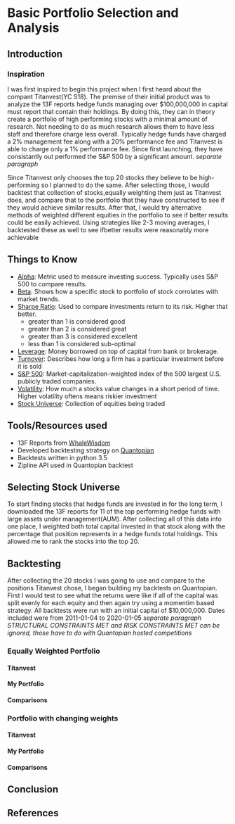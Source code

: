 # Basic Portfolio Selection and Analysis

## Introduction
### Inspiration
I was first inspired to begin this project when I first heard about the compant Titanvest(YC S18). The premise of their initial product was to analyze the 13F reports hedge funds managing over $100,000,000 in capital must report that contain their holdings. By doing this, they can in theory create a portfolio of high performing stocks with a minimal amount of research. Not needing to do as much research allows them to have less staff and therefore charge less overall. Typically hedge funds have charged a 2% management fee along with a 20% performance fee and Titanvest is able to charge only a 1% performance fee. Since first launching, they have consistantly out performed the S&P 500 by a significant amount. *separate paragraph*

Since Titanvest only chooses the top 20 stocks they believe to be high-performing so I planned to do the same. After selecting those, I would backtest that collection of stocks,equally weighting them just as Titanvest does, and compare that to the portfolio that they have constructed to see if they would achieve similar results. After that, I would try alternative methods of weighted different equities in the portfolio to see if better results could be easily achieved. Using strategies like 2-3 moving averages, I backtested these as well to see ifbetter results were reasonably more achievable


## Things to Know
* [Alpha](https://www.investopedia.com/terms/a/alpha.asp): Metric used to measure investing success. Typically uses S&P 500 to compare results.
* [Beta](https://www.investopedia.com/terms/b/beta.asp): Shows how a specific stock to portfolio of stock corrolates with market trends.
* [Sharpe Ratio](https://www.investopedia.com/terms/s/sharperatio.asp): Used to compare investments return to its risk. Higher that better.
  * greater than 1 is considered good
  * greater than 2 is considered great
  * greater than 3 is considered excellent
  * less than 1 is considered sub-optimal
* [Leverage](https://www.investopedia.com/terms/l/leverage.asp): Money borrowed on top of capital from bank or brokerage.
* [Turnover](https://www.investopedia.com/terms/t/turnoverratio.asp): Describes how long a firm has a particular investment before it is sold
* [S&P 500](https://www.investopedia.com/terms/s/sp500.asp): Market-capitalization-weighted index of the 500 largest U.S. publicly traded companies.
* [Volatility](https://www.investopedia.com/terms/v/volatility.asp): How much a stocks value changes in a short period of time. Higher volatility oftens means riskier investment
* [Stock Universe](https://www.investopedia.com/terms/u/universeofsecurities.asp): Collection of equities being traded

## Tools/Resources used
* 13F Reports from [WhaleWisdom](https://whalewisdom.com/)
* Developed backtesting strategy on [Quantopian](https://www.quantopian.com/home)
* Backtests written in python 3.5
* Zipline API used in Quantopian backtest

## Selecting Stock Universe
To start finding stocks that hedge funds are invested in for the long term, I downloaded the 13F reports for 11 of the top performing hedge funds with large assets under management(AUM). After collecting all of this data into one place, I weighted both total capital invested in that stock along with the percentage that position represents in a hedge funds total holdings. This allowed me to rank the stocks into the top 20.

## Backtesting
After collecting the 20 stocks I was going to use and compare to the positions Titanvest chose, I began building my backtests on Quantopian. First I would test to see what the returns were like if all of the capital was split evenly for each equity and then again try using a momentim based strategy. All backtests were run with an initial capital of $10,000,000. Dates included were from 2011-01-04 to 2020-01-05 *separate paragraph*
*STRUCTURAL CONSTRAINTS MET and RISK CONSTRAINTS MET can be ignored, those have to do with Quantopian hosted competitions*

### Equally Weighted Portfolio
#### Titanvest

#### My Portfolio

#### Comparisons

### Portfolio with changing weights
#### Titanvest

#### My Portfolio

#### Comparisons

## Conclusion

## References
